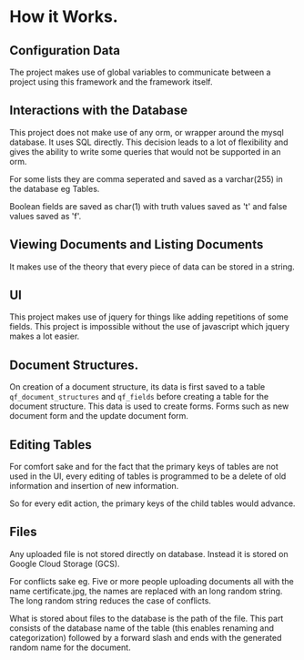# How it Works.

## Configuration Data

The project makes use of global variables to communicate between a project using this framework and
the framework itself.


## Interactions with the Database

This project does not make use of any orm, or wrapper around the mysql database. It uses
SQL directly. This decision leads to a lot of flexibility and gives the ability to write
some queries that would not be supported in an orm.

For some lists they are comma seperated and saved as a varchar(255) in the database eg Tables.

Boolean fields are saved as char(1) with truth values saved as 't' and false values
saved as 'f'.


## Viewing Documents and Listing Documents

It makes use of the theory that every piece of data can be stored in a string.


## UI

This project makes use of jquery for things like adding repetitions of some fields. This
project is impossible without the use of javascript which jquery makes a lot easier.


## Document Structures.

On creation of a document structure, its data is first saved to a table `qf_document_structures`
and `qf_fields` before creating a table for the document structure. This data is used to create forms.
Forms such as new document form and the update document form.


## Editing Tables

For comfort sake and for the fact that the primary keys of tables are not used in the UI,
every editing of tables is programmed to be a delete of old information and insertion of
new information.

So for every edit action, the primary keys of the child tables would advance.


## Files

Any uploaded file is not stored directly on database. Instead it is stored on Google Cloud Storage (GCS).

For conflicts sake eg. Five or more people uploading documents all with the name certificate.jpg, the names
are replaced with an long random string. The long random string reduces the case of conflicts.

What is stored about files to the database is the path of the file. This part consists of the database name
of the table (this enables renaming and categorization) followed by a forward slash and ends
with the generated random name for the document.

